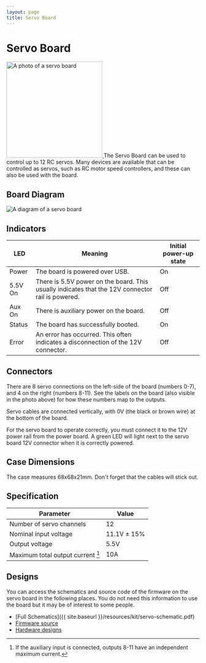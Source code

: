 ```yaml
---
layout: page
title: Servo Board
---
```


Servo Board
===========

<a href="{{ site.baseurl }}/images/content/kit/sbv4.png">
	<img src="{{ site.baseurl }}/images/content/kit/sbv4.png" alt="A photo of a servo board" title="The Servo Board, click to view larger" width="250px" class="right" />
</a>
The Servo Board can be used to control up to 12 RC servos.
Many devices are available that can be controlled as servos, such as RC motor speed controllers, and these can also be used with the board.

Board Diagram
-------------
<img src="{{ site.baseurl }}/images/content/kit/servo_board_v4_diagram.png" alt="A diagram of a servo board" />

Indicators
----------

| LED           | Meaning                                                                                          | Initial power-up state |
| ------------- | ------------------------------------------------------------------------------------------------ | ---------------------- |
| Power         | The board is powered over USB.                                                                   | On                     |
| 5.5V On       | There is 5.5V power on the board. This usually indicates that the 12V connector rail is powered. | Off                    |
| Aux On        | There is auxiliary power on the board.                                                           | Off                    |
| Status        | The board has successfully booted.                                                               | On                     |
| Error         | An error has occurred. This often indicates a disconnection of the 12V connector.                | Off                    |

Connectors
----------

There are 8 servo connections on the left-side of the board (numbers 0-7), and 4 on the right (numbers 8-11).
See the labels on the board (also visible in the photo above) for how these numbers map to the outputs.

Servo cables are connected vertically, with 0V (the black or brown wire) at the bottom of the board.

For the servo board to operate correctly, you must connect it to the 12V power
rail from the power board. A green LED will light next to the servo board 12V
connector when it is correctly powered.

Case Dimensions
---------------

The case measures 68x68x21mm. Don't forget that the cables will stick out.

Specification
-------------

|  Parameter                               |   Value   |
|------------------------------------------|-----------|
| Number of servo channels                 | 12        |
| Nominal input voltage                    | 11.1V ± 15% |
| Output voltage                           | 5.5V      |
| Maximum total output current [^1]        | 10A       |

[^1]: If the auxiliary input is connected, outputs 8-11 have an independent maximum current.

Designs
-------

You can access the schematics and source code of the firmware on the servo board in the following places.
You do not need this information to use the board but it may be of interest to some people.

* [Full Schematics]({{ site.baseurl }}/resources/kit/servo-schematic.pdf)
* [Firmware source](https://github.com/srobo/servo-v4-fw)
* [Hardware designs](https://github.com/srobo/servo-v4-hw)
